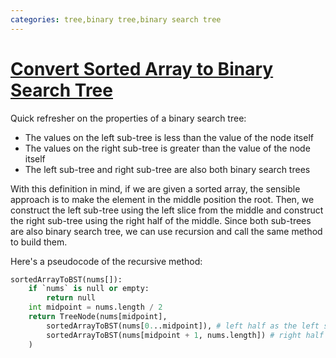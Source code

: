 ```yaml
---
categories: tree,binary tree,binary search tree
---
```


# [Convert Sorted Array to Binary Search Tree](https://leetcode.com/problems/convert-sorted-array-to-binary-search-tree/)

Quick refresher on the properties of a binary search tree:

- The values on the left sub-tree is less than the value of the node itself
- The values on the right sub-tree is greater than the value of the node itself
- The left sub-tree and right sub-tree are also both binary search trees

With this definition in mind, if we are given a sorted array, the sensible approach is to make the element in the middle position the root. Then, we construct the left sub-tree using the left slice from the middle and construct the right sub-tree using the right half of the middle. Since both sub-trees are also binary search tree, we can use recursion and call the same method to build them.

Here's a pseudocode of the recursive method:

```python
sortedArrayToBST(nums[]):
    if `nums` is null or empty:
        return null
    int midpoint = nums.length / 2
    return TreeNode(nums[midpoint],
        sortedArrayToBST(nums[0...midpoint]), # left half as the left sub-tree
        sortedArrayToBST(nums[midpoint + 1, nums.length]) # right half as the right sub-tree
    )
```
